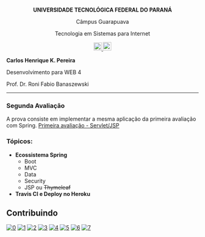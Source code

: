 <p align="center"><br><strong>UNIVERSIDADE TECNOLÓGICA FEDERAL DO PARANÁ</strong></p>
<p align="center">Câmpus Guarapuava</p>
<p align="center">Tecnologia em Sistemas para Internet</p>
<p align="center">
<a href="https://travis-ci.org/carloskotacho/mathematics-spring">
  <img src="https://travis-ci.org/carloskotacho/mathematics-spring.svg?branch=master" alt="Build Status" height="21">
</a>
  <a href="https://mathematics-spring.herokuapp.com">
  <img src="https://www.herokucdn.com/deploy/button.svg" alt="Deploy" height="22">
</a>
</p>

<strong>Carlos Henrique K. Pereira</strong>

Desenvolvimento para WEB 4

Prof. Dr. Roni Fabio Banaszewski

***

### **Segunda Avaliação**
A prova consiste em implementar a mesma aplicação da primeira avaliação com Spring. [Primeira avaliação - Servlet/JSP](https://github.com/carloskotacho/matematica-servlet-jsp)

### Tópicos:

* **Ecossistema Spring**
    * Boot
    * MVC
    * Data
    * Security
    * JSP ou ~~Thymeleaf~~
* **Travis CI e Deploy no Heroku**

## Contribuindo

[![0](https://sourcerer.io/fame/carloskotacho/carloskotacho/mathematics-spring/images/0)](https://sourcerer.io/fame/carloskotacho/carloskotacho/mathematics-spring/links/0)
[![1](https://sourcerer.io/fame/carloskotacho/carloskotacho/mathematics-spring/images/1)](https://sourcerer.io/fame/carloskotacho/carloskotacho/mathematics-spring/links/1)
[![2](https://sourcerer.io/fame/carloskotacho/carloskotacho/mathematics-spring/images/2)](https://sourcerer.io/fame/carloskotacho/carloskotacho/mathematics-spring/links/2)
[![3](https://sourcerer.io/fame/carloskotacho/carloskotacho/mathematics-spring/images/3)](https://sourcerer.io/fame/carloskotacho/carloskotacho/mathematics-spring/links/3)
[![4](https://sourcerer.io/fame/carloskotacho/carloskotacho/mathematics-spring/images/4)](https://sourcerer.io/fame/carloskotacho/carloskotacho/mathematics-spring/links/4)
[![5](https://sourcerer.io/fame/carloskotacho/carloskotacho/mathematics-spring/images/5)](https://sourcerer.io/fame/carloskotacho/carloskotacho/mathematics-spring/links/5)
[![6](https://sourcerer.io/fame/carloskotacho/carloskotacho/mathematics-spring/images/6)](https://sourcerer.io/fame/carloskotacho/carloskotacho/mathematics-spring/links/6)
[![7](https://sourcerer.io/fame/carloskotacho/carloskotacho/mathematics-spring/images/7)](https://sourcerer.io/fame/carloskotacho/carloskotacho/mathematics-spring/links/7)
